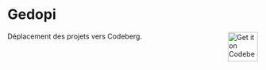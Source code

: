 # Gedopi

Déplacement des projets vers Codeberg.
<a href="https://codeberg.org/CyprienAn/Gedopi">
    <img alt="Get it on Codeberg" src="https://get-it-on.codeberg.org/get-it-on-blue-on-white.png" height="60" align="right">
</a>
